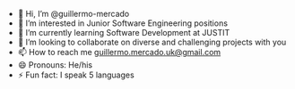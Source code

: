 - 👋 Hi, I’m @guillermo-mercado
- 👀 I’m interested in Junior Software Engineering positions
- 🌱 I’m currently learning Software Development at JUSTIT
- 💞️ I’m looking to collaborate on diverse and challenging projects with you
- 📫 How to reach me guillermo.mercado.uk@gmail.com
- 😄 Pronouns: He/his
- ⚡ Fun fact: I speak 5 languages

<!---
guillermo-mercado/guillermo-mercado is a ✨ special ✨ repository because its `README.md` (this file) appears on your GitHub profile.
You can click the Preview link to take a look at your changes.
--->
